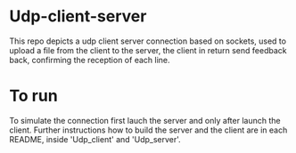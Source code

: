 # Udp-client-server
This repo depicts a udp client server connection based on sockets, used to upload a file from the client to the server, the client in 
return send feedback back, confirming the reception of each line.

# To run
To simulate the connection first lauch the server and only after launch the client. Further instructions how to build 
the server and the client are in each README, inside 'Udp_client' and 'Udp_server'.
